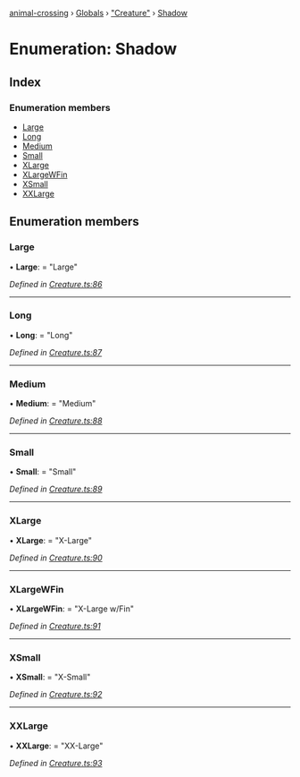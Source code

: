 [animal-crossing](../README.md) › [Globals](../globals.md) › ["Creature"](../modules/_creature_.md) › [Shadow](_creature_.shadow.md)

# Enumeration: Shadow

## Index

### Enumeration members

* [Large](_creature_.shadow.md#large)
* [Long](_creature_.shadow.md#long)
* [Medium](_creature_.shadow.md#medium)
* [Small](_creature_.shadow.md#small)
* [XLarge](_creature_.shadow.md#xlarge)
* [XLargeWFin](_creature_.shadow.md#xlargewfin)
* [XSmall](_creature_.shadow.md#xsmall)
* [XXLarge](_creature_.shadow.md#xxlarge)

## Enumeration members

###  Large

• **Large**: = "Large"

*Defined in [Creature.ts:86](https://github.com/Norviah/animal-crossing/blob/8493ef6/module/types/Creature.ts#L86)*

___

###  Long

• **Long**: = "Long"

*Defined in [Creature.ts:87](https://github.com/Norviah/animal-crossing/blob/8493ef6/module/types/Creature.ts#L87)*

___

###  Medium

• **Medium**: = "Medium"

*Defined in [Creature.ts:88](https://github.com/Norviah/animal-crossing/blob/8493ef6/module/types/Creature.ts#L88)*

___

###  Small

• **Small**: = "Small"

*Defined in [Creature.ts:89](https://github.com/Norviah/animal-crossing/blob/8493ef6/module/types/Creature.ts#L89)*

___

###  XLarge

• **XLarge**: = "X-Large"

*Defined in [Creature.ts:90](https://github.com/Norviah/animal-crossing/blob/8493ef6/module/types/Creature.ts#L90)*

___

###  XLargeWFin

• **XLargeWFin**: = "X-Large w/Fin"

*Defined in [Creature.ts:91](https://github.com/Norviah/animal-crossing/blob/8493ef6/module/types/Creature.ts#L91)*

___

###  XSmall

• **XSmall**: = "X-Small"

*Defined in [Creature.ts:92](https://github.com/Norviah/animal-crossing/blob/8493ef6/module/types/Creature.ts#L92)*

___

###  XXLarge

• **XXLarge**: = "XX-Large"

*Defined in [Creature.ts:93](https://github.com/Norviah/animal-crossing/blob/8493ef6/module/types/Creature.ts#L93)*
